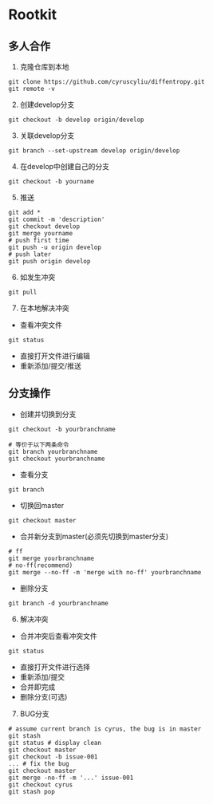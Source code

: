 # Rootkit

## 多人合作
1. 克隆仓库到本地
```
git clone https://github.com/cyruscyliu/diffentropy.git
git remote -v
```
2. 创建develop分支
```
git checkout -b develop origin/develop
```
3. 关联develop分支
```
git branch --set-upstream develop origin/develop
```
4. 在develop中创建自己的分支
```
git checkout -b yourname
```
5. 推送 
```
git add *
git commit -m 'description'
git checkout develop
git merge yourname
# push first time
git push -u origin develop
# push later
git push origin develop
```
6. 如发生冲突
```
git pull
```
7. 在本地解决冲突
+ 查看冲突文件
```
git status
```
+ 直接打开文件进行编辑
+ 重新添加/提交/推送

## 分支操作
+ 创建并切换到分支
```
git checkout -b yourbranchname

# 等价于以下两条命令
git branch yourbranchname
git checkout yourbranchname
```
+ 查看分支
```
git branch
```
+ 切换回master
```
git checkout master
```
+ 合并新分支到master(必须先切换到master分支)
```
# ff
git merge yourbranchname
# no-ff(recommend)
git merge --no-ff -m 'merge with no-ff' yourbranchname
```
+ 删除分支
```
git branch -d yourbranchname
```
6. 解决冲突
+ 合并冲突后查看冲突文件
```
git status
```
+ 直接打开文件进行选择
+ 重新添加/提交
+ 合并即完成
+ 删除分支(可选)
7. BUG分支
```
# assume current branch is cyrus, the bug is in master
git stash
git status # display clean
git checkout master
git checkout -b issue-001
... # fix the bug
git checkout master
git merge -no-ff -m '...' issue-001
git checkout cyrus
git stash pop
```
